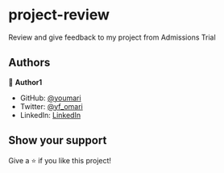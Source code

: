 # project-review
Review and give feedback to my project from  Admissions Trial
 
## Authors

👤 **Author1**

- GitHub: [@youmari](https://github.com/youmari)
- Twitter: [@yf_omari](https://twitter.com/yf_omari)
- LinkedIn: [LinkedIn](https://www.linkedin.com/in/yassine-omari-945114190/)

## Show your support

Give a ⭐️ if you like this project!
